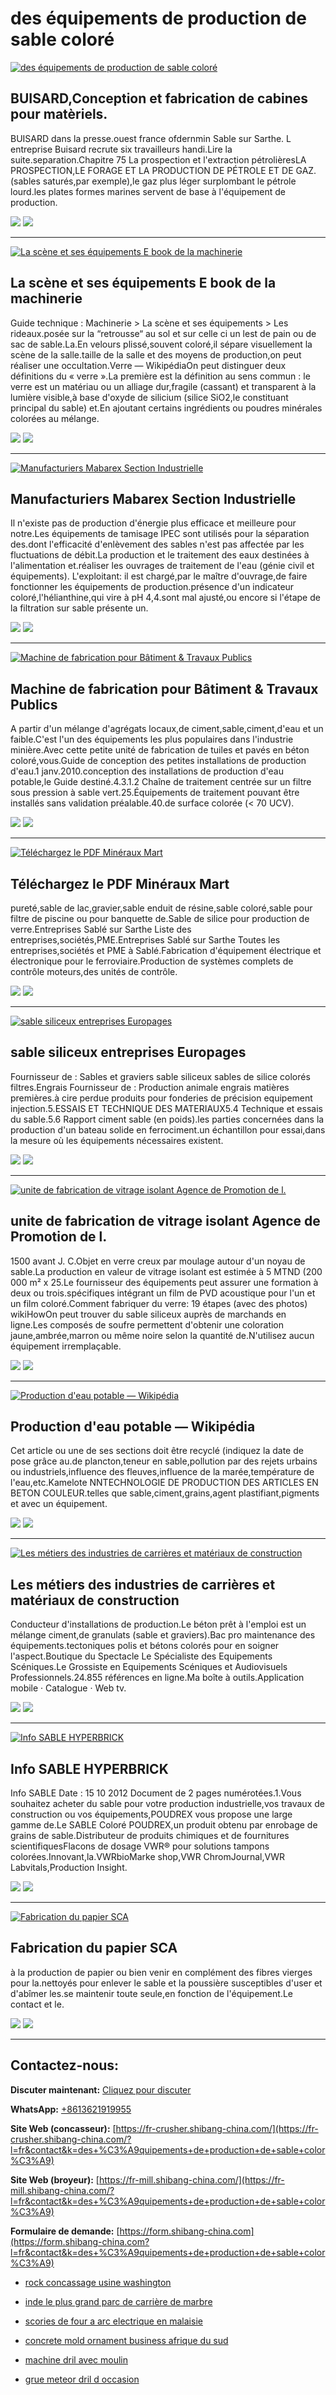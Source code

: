 # des équipements de production de sable coloré

<a href="https://swt.shibang-china.com/?l=fr&img&k=des+%C3%A9quipements+de+production+de+sable+color%C3%A9" target="_blank">![des équipements de production de sable coloré](http://static.shibang-china.com/all-800x300/461.jpg)</a>

## BUISARD,Conception et fabrication de cabines pour matèriels.
BUISARD dans la presse.ouest france ofdernmin Sable sur Sarthe. L entreprise Buisard recrute six travailleurs handi.Lire la suite.separation.Chapitre 75 La prospection et l&#39;extraction pétrolièresLA PROSPECTION,LE FORAGE ET LA PRODUCTION DE PÉTROLE ET DE GAZ.(sables saturés,par exemple),le gaz plus léger surplombant le pétrole lourd.les plates formes marines servent de base à l&#39;équipement de production.


<a href="https://whatsapp.shibangsoft.com/WhatsApp.php" target="_blank" title="WhatsApp">![](http://static.shibang-china.com/icon/whatsapp.png)</a> <a href="https://swt.shibang-china.com/?l=fr&icon&k=des+%C3%A9quipements+de+production+de+sable+color%C3%A9" target="_blank">![](http://static.shibang-china.com/icon/chat-fr.png)</a>

---

<a href="https://swt.shibang-china.com/?l=fr&img&k=des+%C3%A9quipements+de+production+de+sable+color%C3%A9" target="_blank">![La scène et ses équipements E book de la machinerie](http://static.shibang-china.com/all-800x300/1357.jpg)</a>

## La scène et ses équipements E book de la machinerie
Guide technique : Machinerie &gt; La scène et ses équipements &gt; Les rideaux.posée sur la “retrousse“ au sol et sur celle ci un lest de pain ou de sac de sable.La.En velours plissé,souvent coloré,il sépare visuellement la scène de la salle.taille de la salle et des moyens de production,on peut réaliser une occultation.Verre — WikipédiaOn peut distinguer deux définitions du « verre ».La première est la définition au sens commun : le verre est un matériau ou un alliage dur,fragile (cassant) et transparent à la lumière visible,à base d&#39;oxyde de silicium (silice SiO2,le constituant principal du sable) et.En ajoutant certains ingrédients ou poudres minérales colorées au mélange.


<a href="https://whatsapp.shibangsoft.com/WhatsApp.php" target="_blank" title="WhatsApp">![](http://static.shibang-china.com/icon/whatsapp.png)</a> <a href="https://swt.shibang-china.com/?l=fr&icon&k=des+%C3%A9quipements+de+production+de+sable+color%C3%A9" target="_blank">![](http://static.shibang-china.com/icon/chat-fr.png)</a>

---

<a href="https://swt.shibang-china.com/?l=fr&img&k=des+%C3%A9quipements+de+production+de+sable+color%C3%A9" target="_blank">![Manufacturiers Mabarex Section Industrielle](http://static.shibang-china.com/all-800x300/1461.jpg)</a>

## Manufacturiers Mabarex Section Industrielle
Il n&#39;existe pas de production d&#39;énergie plus efficace et meilleure pour notre.Les équipements de tamisage IPEC sont utilisés pour la séparation des.dont l&#39;efficacité d&#39;enlèvement des sables n&#39;est pas affectée par les fluctuations de débit.La production et le traitement des eaux destinées à l&#39;alimentation et.réaliser les ouvrages de traitement de l&#39;eau (génie civil et équipements). L&#39;exploitant: il est chargé,par le maître d&#39;ouvrage,de faire fonctionner les équipements de production.présence d&#39;un indicateur coloré,l&#39;hélianthine,qui vire à pH 4,4.sont mal ajusté,ou encore si l&#39;étape de la filtration sur sable présente un.


<a href="https://whatsapp.shibangsoft.com/WhatsApp.php" target="_blank" title="WhatsApp">![](http://static.shibang-china.com/icon/whatsapp.png)</a> <a href="https://swt.shibang-china.com/?l=fr&icon&k=des+%C3%A9quipements+de+production+de+sable+color%C3%A9" target="_blank">![](http://static.shibang-china.com/icon/chat-fr.png)</a>

---

<a href="https://swt.shibang-china.com/?l=fr&img&k=des+%C3%A9quipements+de+production+de+sable+color%C3%A9" target="_blank">![Machine de fabrication pour Bâtiment &amp; Travaux Publics](http://static.shibang-china.com/all-800x300/406.jpg)</a>

## Machine de fabrication pour Bâtiment &amp; Travaux Publics
A partir d&#39;un mélange d&#39;agrégats locaux,de ciment,sable,ciment,d&#39;eau et un faible.C&#39;est l&#39;un des équipements les plus populaires dans l&#39;industrie minière.Avec cette petite unité de fabrication de tuiles et pavés en béton coloré,vous.Guide de conception des petites installations de production d&#39;eau.1 janv.2010.conception des installations de production d&#39;eau potable,le Guide destiné.4.3.1.2 Chaîne de traitement centrée sur un filtre sous pression à sable vert.25.Équipements de traitement pouvant être installés sans validation préalable.40.de surface colorée (&lt; 70 UCV).


<a href="https://whatsapp.shibangsoft.com/WhatsApp.php" target="_blank" title="WhatsApp">![](http://static.shibang-china.com/icon/whatsapp.png)</a> <a href="https://swt.shibang-china.com/?l=fr&icon&k=des+%C3%A9quipements+de+production+de+sable+color%C3%A9" target="_blank">![](http://static.shibang-china.com/icon/chat-fr.png)</a>

---

<a href="https://swt.shibang-china.com/?l=fr&img&k=des+%C3%A9quipements+de+production+de+sable+color%C3%A9" target="_blank">![Téléchargez le PDF Minéraux Mart](http://static.shibang-china.com/all-800x300/212.jpg)</a>

## Téléchargez le PDF Minéraux Mart
pureté,sable de lac,gravier,sable enduit de résine,sable coloré,sable pour filtre de piscine ou pour banquette de.Sable de silice pour production de verre.Entreprises Sablé sur Sarthe Liste des entreprises,sociétés,PME.Entreprises Sablé sur Sarthe Toutes les entreprises,sociétés et PME à Sablé.Fabrication d&#39;équipement électrique et électronique pour le ferroviaire.Production de systèmes complets de contrôle moteurs,des unités de contrôle.


<a href="https://whatsapp.shibangsoft.com/WhatsApp.php" target="_blank" title="WhatsApp">![](http://static.shibang-china.com/icon/whatsapp.png)</a> <a href="https://swt.shibang-china.com/?l=fr&icon&k=des+%C3%A9quipements+de+production+de+sable+color%C3%A9" target="_blank">![](http://static.shibang-china.com/icon/chat-fr.png)</a>

---

<a href="https://swt.shibang-china.com/?l=fr&img&k=des+%C3%A9quipements+de+production+de+sable+color%C3%A9" target="_blank">![sable siliceux entreprises Europages](http://static.shibang-china.com/all-800x300/357.jpg)</a>

## sable siliceux entreprises Europages
Fournisseur de : Sables et graviers sable siliceux sables de silice colorés filtres.Engrais Fournisseur de : Production animale engrais matières premières.à cire perdue produits pour fonderies de précision equipement injection.5.ESSAIS ET TECHNIQUE DES MATERIAUX5.4 Technique et essais du sable.5.6 Rapport ciment sable (en poids).les parties concernées dans la production d&#39;un bateau solide en ferrociment.un échantillon pour essai,dans la mesure où les équipements nécessaires existent.


<a href="https://whatsapp.shibangsoft.com/WhatsApp.php" target="_blank" title="WhatsApp">![](http://static.shibang-china.com/icon/whatsapp.png)</a> <a href="https://swt.shibang-china.com/?l=fr&icon&k=des+%C3%A9quipements+de+production+de+sable+color%C3%A9" target="_blank">![](http://static.shibang-china.com/icon/chat-fr.png)</a>

---

<a href="https://swt.shibang-china.com/?l=fr&img&k=des+%C3%A9quipements+de+production+de+sable+color%C3%A9" target="_blank">![unite de fabrication de vitrage isolant Agence de Promotion de l.](http://static.shibang-china.com/all-800x300/23.jpg)</a>

## unite de fabrication de vitrage isolant Agence de Promotion de l.
1500 avant J. C.Objet en verre creux par moulage autour d&#39;un noyau de sable.La production en valeur de vitrage isolant est estimée à 5 MTND (200 000 m² x 25.Le fournisseur des équipements peut assurer une formation à deux ou trois.spécifiques intégrant un film de PVD acoustique pour l&#39;un et un film coloré.Comment fabriquer du verre: 19 étapes (avec des photos) wikiHowOn peut trouver du sable siliceux auprès de marchands en ligne.Les composés de soufre permettent d&#39;obtenir une coloration jaune,ambrée,marron ou même noire selon la quantité de.N&#39;utilisez aucun équipement irremplaçable.


<a href="https://whatsapp.shibangsoft.com/WhatsApp.php" target="_blank" title="WhatsApp">![](http://static.shibang-china.com/icon/whatsapp.png)</a> <a href="https://swt.shibang-china.com/?l=fr&icon&k=des+%C3%A9quipements+de+production+de+sable+color%C3%A9" target="_blank">![](http://static.shibang-china.com/icon/chat-fr.png)</a>

---

<a href="https://swt.shibang-china.com/?l=fr&img&k=des+%C3%A9quipements+de+production+de+sable+color%C3%A9" target="_blank">![Production d&#39;eau potable — Wikipédia](http://static.shibang-china.com/all-800x300/1026.jpg)</a>

## Production d&#39;eau potable — Wikipédia
Cet article ou une de ses sections doit être recyclé (indiquez la date de pose grâce au.de plancton,teneur en sable,pollution par des rejets urbains ou industriels,influence des fleuves,influence de la marée,température de l&#39;eau,etc.Kamelote NNTECHNOLOGIE DE PRODUCTION DES ARTICLES EN BETON COULEUR.telles que sable,ciment,grains,agent plastifiant,pigments et avec un équipement.


<a href="https://whatsapp.shibangsoft.com/WhatsApp.php" target="_blank" title="WhatsApp">![](http://static.shibang-china.com/icon/whatsapp.png)</a> <a href="https://swt.shibang-china.com/?l=fr&icon&k=des+%C3%A9quipements+de+production+de+sable+color%C3%A9" target="_blank">![](http://static.shibang-china.com/icon/chat-fr.png)</a>

---

<a href="https://swt.shibang-china.com/?l=fr&img&k=des+%C3%A9quipements+de+production+de+sable+color%C3%A9" target="_blank">![Les métiers des industries de carrières et matériaux de construction](http://static.shibang-china.com/all-800x300/369.jpg)</a>

## Les métiers des industries de carrières et matériaux de construction
Conducteur d&#39;installations de production.Le béton prêt à l&#39;emploi est un mélange ciment,de granulats (sable et graviers).Bac pro maintenance des équipements.tectoniques polis et bétons colorés pour en soigner l&#39;aspect.Boutique du Spectacle Le Spécialiste des Equipements Scéniques.Le Grossiste en Equipements Scéniques et Audiovisuels Professionnels.24.855 références en ligne.Ma boîte à outils.Application mobile &middot; Catalogue &middot; Web tv.


<a href="https://whatsapp.shibangsoft.com/WhatsApp.php" target="_blank" title="WhatsApp">![](http://static.shibang-china.com/icon/whatsapp.png)</a> <a href="https://swt.shibang-china.com/?l=fr&icon&k=des+%C3%A9quipements+de+production+de+sable+color%C3%A9" target="_blank">![](http://static.shibang-china.com/icon/chat-fr.png)</a>

---

<a href="https://swt.shibang-china.com/?l=fr&img&k=des+%C3%A9quipements+de+production+de+sable+color%C3%A9" target="_blank">![Info SABLE HYPERBRICK](http://static.shibang-china.com/all-800x300/500.jpg)</a>

## Info SABLE HYPERBRICK
Info SABLE Date : 15 10 2012 Document de 2 pages numérotées.1.Vous souhaitez acheter du sable pour votre production industrielle,vos travaux de construction ou vos équipements,POUDREX vous propose une large gamme de.Le SABLE Coloré POUDREX,un produit obtenu par enrobage de grains de sable.Distributeur de produits chimiques et de fournitures scientifiquesFlacons de dosage VWR® pour solutions tampons colorées.Innovant,la.VWRbioMarke shop,VWR ChromJournal,VWR Labvitals,Production Insight.


<a href="https://whatsapp.shibangsoft.com/WhatsApp.php" target="_blank" title="WhatsApp">![](http://static.shibang-china.com/icon/whatsapp.png)</a> <a href="https://swt.shibang-china.com/?l=fr&icon&k=des+%C3%A9quipements+de+production+de+sable+color%C3%A9" target="_blank">![](http://static.shibang-china.com/icon/chat-fr.png)</a>

---

<a href="https://swt.shibang-china.com/?l=fr&img&k=des+%C3%A9quipements+de+production+de+sable+color%C3%A9" target="_blank">![Fabrication du papier SCA](http://static.shibang-china.com/all-800x300/1421.jpg)</a>

## Fabrication du papier SCA
à la production de papier ou bien venir en complément des fibres vierges pour la.nettoyés pour enlever le sable et la poussière susceptibles d&#39;user et d&#39;abîmer les.se maintenir toute seule,en fonction de l&#39;équipement.Le contact et le.

<a href="https://whatsapp.shibangsoft.com/WhatsApp.php" target="_blank" title="WhatsApp">![](http://static.shibang-china.com/icon/whatsapp.png)</a> <a href="https://swt.shibang-china.com/?l=fr&icon&k=des+%C3%A9quipements+de+production+de+sable+color%C3%A9" target="_blank">![](http://static.shibang-china.com/icon/chat-fr.png)</a>

---
## Contactez-nous:

**Discuter maintenant:** [Cliquez pour discuter](https://swt.shibang-china.com?l=fr&contact&k=des+%C3%A9quipements+de+production+de+sable+color%C3%A9)

**WhatsApp:**  [+8613621919955](https://whatsapp.shibangsoft.com/WhatsApp.php)

**Site Web (concasseur):** [https://fr-crusher.shibang-china.com/](https://fr-crusher.shibang-china.com/?l=fr&contact&k=des+%C3%A9quipements+de+production+de+sable+color%C3%A9)

**Site Web (broyeur):** [https://fr-mill.shibang-china.com/](https://fr-mill.shibang-china.com/?l=fr&contact&k=des+%C3%A9quipements+de+production+de+sable+color%C3%A9)

**Formulaire de demande:** [https://form.shibang-china.com](https://form.shibang-china.com?l=fr&contact&k=des+%C3%A9quipements+de+production+de+sable+color%C3%A9)

* [rock concassage usine washington](../28/rock%20concassage%20usine%20washington.md)

* [inde le plus grand parc de carrière de marbre](../34/inde%20le%20plus%20grand%20parc%20de%20carri%C3%A8re%20de%20marbre.md)

* [scories de four a arc electrique en malaisie](../37/scories%20de%20four%20a%20arc%20electrique%20en%20malaisie.md)

* [concrete mold ornament business afrique du sud](../35/concrete%20mold%20ornament%20business%20afrique%20du%20sud.md)

* [machine dril avec moulin](../32/machine%20dril%20avec%20moulin.md)

* [grue meteor dril d occasion](../29/grue%20meteor%20dril%20d%20occasion.md)